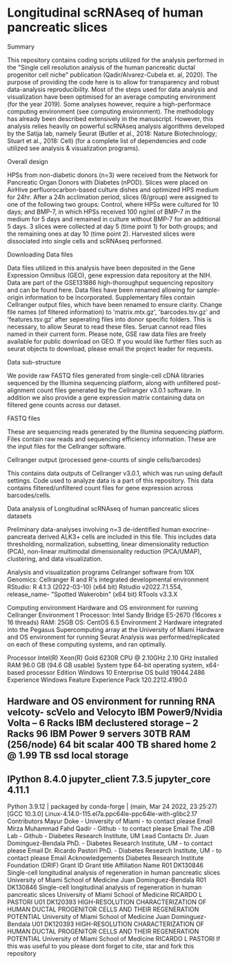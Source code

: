 # Longitudinal scRNAseq of human pancreatic slices

Summary

This repository contains coding scripts utilized for the analysis performed in the "Single cell resolution analysis of the human pancreatic ductal progenitor cell niche" publication (Qadir/Alvarez-Cubela et. al, 2020). The purpose of providing the code here is to allow for transparency and robust data-analysis reproducibility. Most of the steps used for data analysis and visualization have been optimised for an average computing environment (for the year 2019). Some analyses however, require a high-performace computing environment (see computing environment). The methodology has already been described extensively in the manuscript. However, this analysis relies heavily on powerful scRNAseq analysis algorithms developed by the Satija lab, namely Seurat (Butler et al., 2018: Nature Biotechnology; Stuart et al., 2018: Cell) (for a complete list of dependencies and code utilized see analysis & visualization programs).

Overall design

HPSs from non-diabetic donors (n=3) were received from the Network for Pancreatic Organ Donors with Diabetes (nPOD). Slices were placed on AirHive perfluorocarbon-based culture dishes and optimized HPS medium for 24hr. After a 24h acclimation period, slices (6/group) were assigned to one of the following two groups: Control, where HPSs were cultured for 10 days; and BMP-7, in which HPSs received 100 ng/ml of BMP-7 in the medium for 5 days and remained in culture without BMP-7 for an additional 5 days. 3 slices were collected at day 5 (time point 1) for both groups; and the remaining ones at day 10 (time point 2). Harvested slices were dissociated into single cells and scRNAseq performed.

Downloading Data files

Data files utilized in this analysis have been deposited in the Gene Expression Omnibus (GEO), gene expression data repository at the NIH. Data are part of the GSE131886 high-thoroughput sequencing repository and can be found here. Data files have been renamed allowing for sample-origin information to be incorporated. Supplementary files contain Cellranger output files, which have been renamed to ensure clarity. Change file names (of filtered information) to 'matrix.mtx.gz', 'barcodes.tsv.gz' and 'features.tsv.gz' after seperating files into donor specific folders. This is necessary, to allow Seurat to read these files. Seruat cannot read files named in their current form. Please note, GSE raw data files are freely available for public download on GEO. If you would like further files such as seurat objects to download, please email the project leader for requests.

Data sub-structure

We povide raw FASTQ files generated from single-cell cDNA libraries sequenced by the Illumina sequencing platform, along with unfiltered post-alignment count files generated by the Cellranger v3.0.1 software. In addition we also provide a gene expression matrix containing data on filtered gene counts across our dataset.

FASTQ files

These are sequencing reads generated by the Illumina sequencing platform. Files contain raw reads and sequencing efficiency information. These are the input files for the Cellranger software.

Cellranger output (processed gene-counts of single cells/barcodes)

This contains data outputs of Cellranger v3.0.1, which was run using default settings. Code used to analyze data is a part of this repository. This data contains filtered/unfiltered count files for gene expression across barcodes/cells.

Data analysis of Longitudinal scRNAseq of human pancreatic slices datasets

Preliminary data-analyses involving n=3 de-identified human exocrine-pancreata derived ALK3+ cells are included in this file. This includes data thresholding, normalization, subsetting, linear dimensionality reduction (PCA), non-linear multimodal dimensionality reduction (PCA/UMAP), clustering, and data visualization.



Analysis and visualization programs
Cellranger software from 10X Genomics:
Cellranger
R and R's integrated developmental environment RStudio:
R 4.1.3 (2022-03-10) (x64 bit)
Rstudio v2022.7.1.554, release_name- "Spotted Wakerobin" (x64 bit)
RTools v3.3.X



Computing environment
Hardware and OS environment for running Cellranger
Environment 1
Processor: Intel Sandy Bridge E5-2670 (16cores x 16 threads)
RAM: 25GB
OS: CentOS 6.5
Environment 2
Hardware integrated into the Pegasus Supercomputing array at the University of Miami
Hardware and OS environment for running Seurat 
Analysis was performed/replicated on each of these computing systems, and ran optimally.

Processor	Intel(R) Xeon(R) Gold 6230R CPU @ 2.10GHz   2.10 GHz
Installed RAM	96.0 GB (94.6 GB usable)
System type	64-bit operating system, x64-based processor
Edition	Windows 10 Enterprise
OS build	19044.2486
Experience	Windows Feature Experience Pack 120.2212.4190.0

Hardware and OS environment for running RNA velcoty- scVelo and Velocyto
IBM Power9/Nvidia Volta – 6 Racks
IBM declustered storage – 2 Racks
96 IBM Power 9 servers
30TB RAM (256/node)
64 bit scalar
400 TB shared home
2 @ 1.99 TB ssd local storage
-----
IPython             8.4.0
jupyter_client      7.3.5
jupyter_core        4.11.1
-----
Python 3.9.12 | packaged by conda-forge | (main, Mar 24 2022, 23:25:27) [GCC 10.3.0]
Linux-4.14.0-115.el7a.ppc64le-ppc64le-with-glibc2.17
Contributors
Mayur Doke - University of Miami - to contact please Email
Mirza Muhammad Fahd Qadir - Github - to contact please Email
The JDB Lab - Github - Diabetes Research Institute, UM
Lead Contacts
Dr. Juan Dominguez-Bendala PhD. - Diabetes Research Institute, UM - to contact please Email
Dr. Ricardo Pastori PhD. - Diabetes Research Institute, UM - to contact please Email
Acknowledgements
Diabetes Research Institute Foundation (DRIF)
Grant ID	Grant title	Affiliation	Name
R01 DK130846	Single-cell longitudinal analysis of regeneration in human pancreatic slices	University of Miami School of Medicine	Juan Dominguez-Bendala
R01 DK130846	Single-cell longitudinal analysis of regeneration in human pancreatic slices	University of Miami School of Medicine	RICARDO L PASTORI
U01 DK120393	HIGH-RESOLUTION CHARACTERIZATION OF HUMAN DUCTAL PROGENITOR CELLS AND THEIR REGENERATION POTENTIAL	University of Miami School of Medicine	Juan Dominguez-Bendala
U01 DK120393	HIGH-RESOLUTION CHARACTERIZATION OF HUMAN DUCTAL PROGENITOR CELLS AND THEIR REGENERATION POTENTIAL	University of Miami School of Medicine	RICARDO L PASTORI
If this was useful to you please dont forget to cite, star and fork this repository
